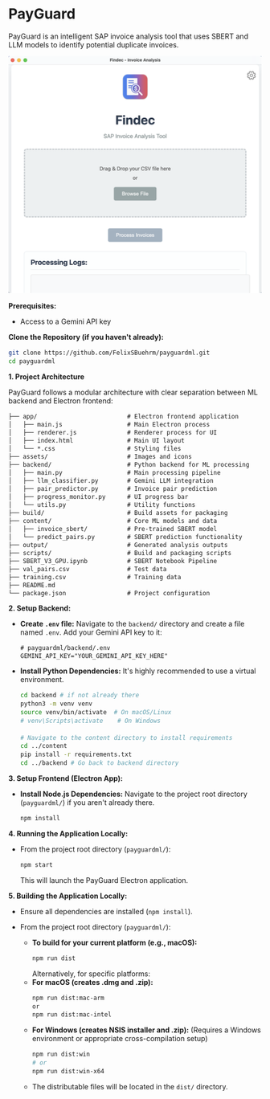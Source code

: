 # PayGuard

PayGuard is an intelligent SAP invoice analysis tool that uses SBERT and LLM models to identify potential duplicate invoices.

<p align="center">
  <img src="assets/app_image.png" alt="App Image">
</p>


**Prerequisites:**

*   Access to a Gemini API key

**Clone the Repository (if you haven't already):**

```bash
git clone https://github.com/FelixSBuehrm/payguardml.git
cd payguardml
```

**1. Project Architecture**

PayGuard follows a modular architecture with clear separation between ML backend and Electron frontend:

```
├── app/                         # Electron frontend application
│   ├── main.js                  # Main Electron process
│   ├── renderer.js              # Renderer process for UI
│   ├── index.html               # Main UI layout
│   └── *.css                    # Styling files
├── assets/                      # Images and icons
├── backend/                     # Python backend for ML processing
│   ├── main.py                  # Main processing pipeline
│   ├── llm_classifier.py        # Gemini LLM integration
│   ├── pair_predictor.py        # Invoice pair prediction
│   ├── progress_monitor.py      # UI progress bar
│   └── utils.py                 # Utility functions
├── build/                       # Build assets for packaging
├── content/                     # Core ML models and data
│   ├── invoice_sbert/           # Pre-trained SBERT model
│   └── predict_pairs.py         # SBERT prediction functionality
├── output/                      # Generated analysis outputs
├── scripts/                     # Build and packaging scripts
├── SBERT_V3_GPU.ipynb           # SBERT Notebook Pipeline
├── val_pairs.csv                # Test data
├── training.csv                 # Training data
├── README.md
└── package.json                 # Project configuration
```

**2. Setup Backend:**

*   **Create `.env` file:**
    Navigate to the `backend/` directory and create a file named `.env`. Add your Gemini API key to it:
    ```
    # payguardml/backend/.env
    GEMINI_API_KEY="YOUR_GEMINI_API_KEY_HERE"
    ```
*   **Install Python Dependencies:**
    It's highly recommended to use a virtual environment.
    ```bash
    cd backend # if not already there
    python3 -m venv venv
    source venv/bin/activate  # On macOS/Linux
    # venv\Scripts\activate    # On Windows

    # Navigate to the content directory to install requirements
    cd ../content
    pip install -r requirements.txt
    cd ../backend # Go back to backend directory
    ```

**3. Setup Frontend (Electron App):**

*   **Install Node.js Dependencies:**
    Navigate to the project root directory (`payguardml/`) if you aren't already there.
    ```bash
    npm install
    ```

**4. Running the Application Locally:**

*   From the project root directory (`payguardml/`):
    ```bash
    npm start
    ```
    This will launch the PayGuard Electron application.

**5. Building the Application Locally:**

*   Ensure all dependencies are installed (`npm install`).
*   From the project root directory (`payguardml/`):

    *   **To build for your current platform (e.g., macOS):**
        ```bash
        npm run dist
        ```
        Alternatively, for specific platforms:
    *   **For macOS (creates .dmg and .zip):**
        ```bash
        npm run dist:mac-arm
        or 
        npm run dist:mac-intel
        ```
    *   **For Windows (creates NSIS installer and .zip):**
        (Requires a Windows environment or appropriate cross-compilation setup)
        ```bash
        npm run dist:win
        # or
        npm run dist:win-x64
        ```
    *   The distributable files will be located in the `dist/` directory.
